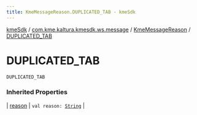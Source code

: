 ```yaml
---
title: KmeMessageReason.DUPLICATED_TAB - kmeSdk
---
```


[kmeSdk](../../index.html) / [com.kme.kaltura.kmesdk.ws.message](../index.html) / [KmeMessageReason](index.html) / [DUPLICATED_TAB](./-d-u-p-l-i-c-a-t-e-d_-t-a-b.html)

# DUPLICATED_TAB

`DUPLICATED_TAB`

### Inherited Properties

| [reason](reason.html) | `val reason: `[`String`](https://kotlinlang.org/api/latest/jvm/stdlib/kotlin/-string/index.html) |

